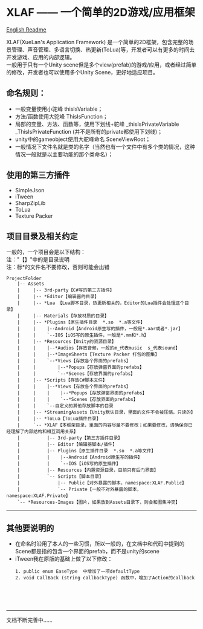 XLAF —— 一个简单的2D游戏/应用框架
======================
 [English Readme](https://github.com/SES-xuelan/XLAF/blob/master/readme.md)

XLAF(XueLan's Application Framework) 是一个简单的2D框架，包含完整的场景管理、声音管理、多语言切换、热更新(ToLua)等，开发者可以有更多的时间去开发游戏、应用的内部逻辑。<br />
一般用于只有一个Unity scene但是多个view(prefab)的游戏/应用，或者经过简单的修改，开发者也可以使用多个Unity Scene，更好地适应项目。

## 命名规则：
* 一般变量使用小驼峰 thisIsVariable；
* 方法/函数使用大驼峰 ThisIsFunction；
* 局部的变量、方法、函数等，使用下划线+驼峰  _thisIsPrivateVariable   _ThisIsPrivateFunction
(并不是所有的private都使用下划线)；
* unity中的gameobject使用大驼峰命名 SceneViewRoot；
* 一般情况下文件名就是类的名字（当然也有一个文件中有多个类的情况，这种情况一般就是以主要功能的那个类命名）；

## 使用的第三方插件
* SimpleJson
* iTween
* SharpZipLib
* ToLua
* Texture Packer

## 项目目录及相关约定
一般的，一个项目会是以下结构：<br />
注："【】"中的是目录说明<br />
注：标*的文件名不要修改，否则可能会出错

```
ProjectFolder
    |-- Assets
    |     |-- 3rd-party【C#写的第三方插件】
    |     |-- *Editor【编辑器的目录】
    |     |-- *Lua 【Lua脚本目录，热更新相关的，Editor的Lua插件会处理这个目录】
    |     |-- Materials【存放材质的目录】
    |     |-- *Plugins【原生插件目录  *.so  *.a等文件】
    |     |    |--Android【Android原生写的插件，一般是*.aar或者*.jar】
    |     |    `--IOS【iOS写的原生插件，一般是*.mm和*.h】
    |     |-- *Resources【Unity的资源目录】
    |     |    |--*Audios【存放音频，一般的m_代表music  s_代表sound】
    |     |    |--*ImageSheets【Texture Packer 打包的图集】
    |     |    `--*Views【存放各个界面的prefabs】
    |     |        |--*Popups【存放弹窗界面的prefabs】
    |     |        `--*Scenes【存放界面的prefabs】
    |     |-- *Scripts【存放C#脚本文件】
    |     |    |--*Views【存放各个界面的prefabs】
    |     |    |    |--*Popups【存放弹窗界面的prefabs】
    |     |    |    `--*Scenes【存放界面的prefabs】
    |     |    `--自定义的其他存放脚本的目录
    |     |-- *StreamingAssets【Unity默认目录，里面的文件不会被压缩，只读的】
    |     |-- *ToLua【ToLua插件目录】
    |     `-- *XLAF【本框架目录，里面的内容尽量不要修改；如果要修改，请确保你已经理解了内部结构和相互调用关系】
    |          |-- 3rd-party【第三方插件目录】
    |          |-- Editor【编辑器脚本/插件】
    |          |-- Plugins【原生插件目录  *.so  *.a等文件】
    |          |    |--Android【Android原生写的插件】
    |          |    `--IOS【iOS写的原生插件】
    |          |-- Resources【内置资源目录，目前只有后门界面】
    |          `-- Scripts【脚本目录】
    |              |-- Public【对外暴露的脚本，namespace:XLAF.Public】
    |              `-- Private【一般不对外暴露的脚本，namespace:XLAF.Private】
    `-- *Resources-Images【图片，如果放到Assets目录下，则会和图集冲突】
```




-----
## 其他要说明的
* 在命名时沿用了本人的一些习惯，所以一般的，在文档中和代码中提到的Scene都是指的包含一个界面的prefab，而不是unity的scene
* iTween我在原版的基础上做了以下修改：
    ```
    1. public enum EaseType  中增加了一项defaultType
    2. void CallBack (string callbackType) 函数中，增加了Action的callback
    ```


<br /><br /><br />

---
文档不断完善中……

